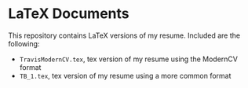 # LaTeX Documents 
This repository contains LaTeX versions of my resume.  Included are the following:
 - `TravisModernCV.tex`, tex version of my resume using the ModernCV format
 - `TB_1.tex`, tex version of my resume using a more common format
